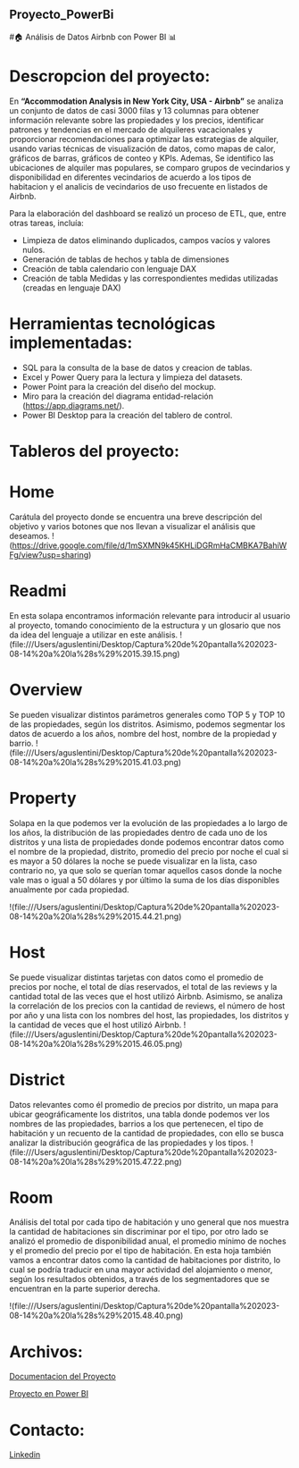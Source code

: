 ## Proyecto_PowerBi
#🏠 Análisis de Datos Airbnb con Power BI 📊

# Descropcion del proyecto: 
En **“Accommodation Analysis in New York City, USA - Airbnb”** se analiza un conjunto de datos de casi 3000 filas y 13 columnas para obtener información relevante sobre las propiedades y los precios, identificar patrones y tendencias en el mercado de alquileres vacacionales y proporcionar recomendaciones para optimizar las estrategias de alquiler, usando varias técnicas de visualización de datos, como mapas de calor, gráficos de barras, gráficos de conteo y KPIs. Ademas, Se identifico las ubicaciones de alquiler mas populares, se comparo grupos de vecindarios y disponibilidad en diferentes vecindarios de acuerdo a los tipos de habitacion y el analicis de vecindarios de uso frecuente en listados de Airbnb.

Para la elaboración del dashboard se realizó un proceso de ETL, que, entre otras tareas, incluía: 

- Limpieza de datos eliminando duplicados, campos vacíos y valores nulos. 
- Generación de tablas de hechos y tabla de dimensiones
- Creación de tabla calendario con lenguaje DAX
- Creación de tabla Medidas y las correspondientes medidas utilizadas (creadas en lenguaje DAX)

# Herramientas tecnológicas implementadas:
- SQL para la consulta de la base de datos y creacion de tablas.
- Excel y Power Query para la lectura y limpieza del datasets.
- Power Point para la creación del diseño del mockup.
- Miro para la creación del diagrama entidad-relación (https://app.diagrams.net/).
- Power BI Desktop para la creación del tablero de control.

# Tableros del proyecto: 

# Home
Carátula del proyecto donde se encuentra una breve descripción del objetivo y varios botones que nos llevan a visualizar el análisis que deseamos.
!(https://drive.google.com/file/d/1mSXMN9k45KHLiDGRmHaCMBKA7BahiWFg/view?usp=sharing)

# Readmi
En esta solapa encontramos información relevante para introducir al usuario al proyecto, tomando conocimiento de la estructura y un glosario que nos da idea del lenguaje a utilizar en este análisis.
!(file:///Users/aguslentini/Desktop/Captura%20de%20pantalla%202023-08-14%20a%20la%28s%29%2015.39.15.png)

# Overview
Se pueden visualizar distintos parámetros generales como TOP 5 y TOP 10 de las propiedades, según los distritos. Asimismo, podemos segmentar los datos de acuerdo a los años, nombre del host, nombre de la propiedad y barrio.
!(file:///Users/aguslentini/Desktop/Captura%20de%20pantalla%202023-08-14%20a%20la%28s%29%2015.41.03.png)

# Property 
Solapa en la que podemos ver la evolución de las propiedades a lo largo de los años, la distribución de las propiedades dentro de cada uno de los distritos y una lista de propiedades donde podemos encontrar datos como el nombre de la propiedad, distrito, promedio del precio por noche el cual si es mayor a 50 dólares la noche se puede visualizar en la lista, caso contrario no, ya que solo se querían tomar aquellos casos donde la noche vale mas o igual a 50 dólares y por último la suma de los días disponibles anualmente por cada propiedad.

!(file:///Users/aguslentini/Desktop/Captura%20de%20pantalla%202023-08-14%20a%20la%28s%29%2015.44.21.png)

# Host 
Se puede visualizar distintas tarjetas con datos como el promedio de precios por noche, el total de días reservados, el total de las reviews y la cantidad total de las veces que el host utilizó Airbnb. Asimismo, se analiza la correlación de los precios con la cantidad de reviews, el número de host por año y una lista con los nombres del host, las propiedades, los distritos y la cantidad de veces que el host utilizó Airbnb.
!(file:///Users/aguslentini/Desktop/Captura%20de%20pantalla%202023-08-14%20a%20la%28s%29%2015.46.05.png)

# District
Datos relevantes como él promedio de precios por distrito, un mapa para ubicar geográficamente los distritos, una tabla donde podemos ver los nombres de las propiedades, barrios a los que pertenecen, el tipo de habitación y un recuento de la cantidad de propiedades, con ello se busca analizar la distribución geográfica de las propiedades y los tipos.
!(file:///Users/aguslentini/Desktop/Captura%20de%20pantalla%202023-08-14%20a%20la%28s%29%2015.47.22.png)

# Room
Análisis del total por cada tipo de habitación y uno general que nos muestra la cantidad de habitaciones sin discriminar por el tipo, por otro lado se analizó el promedio de disponibilidad anual, el promedio mínimo de noches y el promedio del precio por el tipo de habitación. En esta hoja también vamos a encontrar datos como la cantidad de habitaciones por distrito, lo cual se podría traducir en una mayor actividad del alojamiento o menor, según los resultados obtenidos, a través de los segmentadores que se encuentran en la parte superior derecha.

!(file:///Users/aguslentini/Desktop/Captura%20de%20pantalla%202023-08-14%20a%20la%28s%29%2015.48.40.png)

# Archivos: 
[Documentacion del Proyecto ](https://drive.google.com/drive/u/0/folders/1EO4wKs7WedwgACwYF_OhGk7AXOKhcceW)

[Proyecto en Power BI](https://drive.google.com/file/d/1-rDl3PVUaDFI5D07Fd7T-3tNBFaFhMLr/view?usp=drive_link)

# Contacto: 
[Linkedin](https://www.linkedin.com/in/agustina-lentini-494b07129/)




